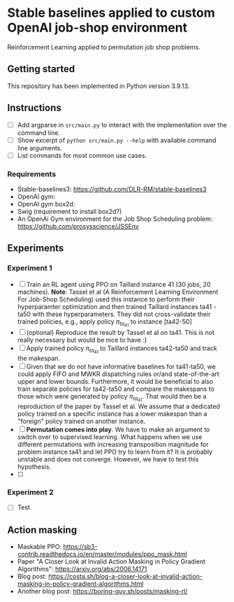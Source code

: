 # Stable baselines applied to custom OpenAI job-shop environment

Reinforcement Learning applied to permutation job shop problems.


## Getting started

This repository has been implemented in Python version 3.9.13.



## Instructions

- [ ] Add argparse in ``src/main.py`` to interact with the implementation over the command line.
- [ ] Show excerpt of ``python src/main.py --help`` with available command line arguments.
- [ ] List commands for most common use cases.     

### Requirements

- Stable-baselines3: https://github.com/DLR-RM/stable-baselines3
- OpenAI gym: 
- OpenAI gym box2d:
- Swig (requirement to install box2d?)
- An OpenAi Gym environment for the Job Shop Scheduling problem: https://github.com/prosysscience/JSSEnv 



## Experiments

### Experiment 1

- [ ] Train an RL agent using PPO on Taillard instance 41 (30 jobs, 20 machines). **Note**: Tassel et al (A Reinforcement Learning Environment For Job-Shop Scheduling) used this instance to perform their hyperparamter optimization and then trained Taillard instances ta41 - ta50 with these hyperparameters. They did not cross-validate their trained policies, e.g., apply policy $\pi_{ta_{41}}$ to instance [ta42-50]
- [ ] (optional) Reproduce the result by Tassel et al on ta41. This is not really necessary but would be nice to have :)
- [ ] Apply trained policy $\pi_{ta_{41}}$ to Taillard instances ta42-ta50 and track the makespan.
- [ ] Given that we do not have informative baselines for ta41-ta50, we could apply FIFO and MWKR dispatching rules or/and state-of-the-art upper and lower bounds. Furthermore, it would be beneficial to also train separate policies for ta42-ta50 and compare the makespans to those which were generated by policy $\pi_{ta_{41}}$. That would then be a reproduction of the paper by Tassel et al. We assume that a dedicated policy trained on a specific instance has a lower makespan than a "foreign" policy trained on another instance.
- [ ] **Permutation comes into play**. We have to make an argument to switch over to supervised learning. What happens when we use different permutations with increasing transposition magnitude for problem instance ta41 and let PPO try to learn from it? It is probably unstable and does not converge. However, we have to test this hypothesis.
- [ ] 

### Experiment 2

- [ ] Test

## Action masking

- Maskable PPO: https://sb3-contrib.readthedocs.io/en/master/modules/ppo_mask.html
- Paper "A Closer Look at Invalid Action Masking in Policy Gradient Algorithms": https://arxiv.org/abs/2006.14171
- Blog post: https://costa.sh/blog-a-closer-look-at-invalid-action-masking-in-policy-gradient-algorithms.html
- Another blog post: https://boring-guy.sh/posts/masking-rl/